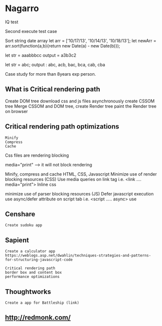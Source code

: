 # Nagarro

IQ test

Second execute test case

Sort string date array
let arr = ['10/17/13', '10/14/13', '10/18/13'];
let newArr = arr.sort(function(a,b){return new Date(a) - new Date(b)});


let str = aaabbbcc
output = a3b3c2


let str =  abc;
output : abc, acb, bac, bca, cab, cba


Case study for more than 8years exp person.

## What is Critical rendering path
Create DOM tree
download css and js files asynchronously
create CSSOM tree
Merge CSSOM and DOM tree, create Render tree
paint the Render tree on browser

## Critical rendering path optimizations
	Minify
	Compress
	Cache
Css files are rendering blocking
<link rel="stylesheet" href="style-print.css" media="print">
media="print" --> it will not block rendering 


Minify, compress and cache
	HTML, CSS, Javascript
Minimize use of render blocking resources (CSS)
	Use media queries on link tag i.e. <link .... media="print">
	Inline css
		
minimize use of parser blocking resources (JS)
	Defer javascript execution
	use async/defer attribute on script tab i.e. <script ..... async></script>
	use 

## Censhare
	Create sudoku app

## Sapient
	Create a calculator app
	https://weblogs.asp.net/dwahlin/techniques-strategies-and-patterns-for-structuring-javascript-code 

	Critical rendering path
	border box and content box
	performance optimizations
## Thoughtworks
	Create a app for Battleship (link)

## http://redmonk.com/
